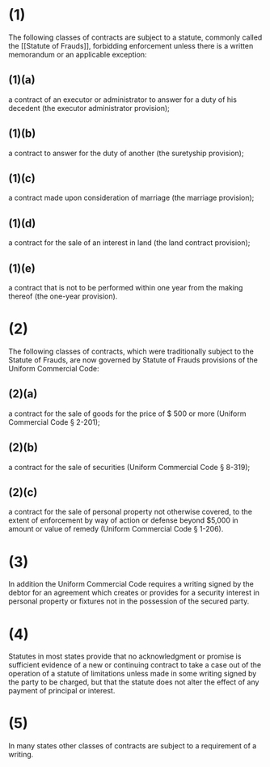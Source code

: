 # (1)
The following classes of contracts are subject to a statute, commonly called the [[Statute of Frauds]], forbidding enforcement unless there is a written memorandum or an applicable exception:

## (1)(a) 
a contract of an executor or administrator to answer for a duty of his decedent (the executor administrator provision);

## (1)(b)
a contract to answer for the duty of another (the suretyship provision);  
## (1)(c)
a contract made upon consideration of marriage (the marriage provision);  
## (1)(d)
a contract for the sale of an interest in land (the land contract provision);  
## (1)(e)
a contract that is not to be performed within one year from the making thereof (the one-year provision).

# (2) 
The following classes of contracts, which were traditionally subject to the Statute of Frauds, are now governed by Statute of Frauds provisions of the Uniform Commercial Code:

## (2)(a) 
a contract for the sale of goods for the price of $ 500 or more (Uniform Commercial Code § 2-201); 
## (2)(b)
a contract for the sale of securities (Uniform Commercial Code § 8-319);  
## (2)(c) 
a contract for the sale of personal property not otherwise covered, to the extent of enforcement by way of action or defense beyond $5,000 in amount or value of remedy (Uniform Commercial Code § 1-206).  

# (3) 
In addition the Uniform Commercial Code requires a writing signed by the debtor for an agreement which creates or provides for a security interest in personal property or fixtures not in the possession of the secured party.

# (4) 
Statutes in most states provide that no acknowledgment or promise is sufficient evidence of a new or continuing contract to take a case out of the operation of a statute of limitations unless made in some writing signed by the party to be charged, but that the statute does not alter the effect of any payment of principal or interest.

# (5) 
In many states other classes of contracts are subject to a requirement of a writing.